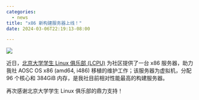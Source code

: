 ```yaml
---
categories:
  - news
title: "x86 新构建服务器上线！"
date: 2024-03-06T22:19:13-08:00

---
```

![](/assets/news/lcpu-x86.jpg)

近日，[北京大学学生 Linux 俱乐部 (LCPU)](https://lcpu.club/) 为社区提供了一台 x86 服务器，助力我社 AOSC OS x86 (amd64, i486) 移植的维护工作；该服务器为虚拟机，分配 96 个核心和 384GiB 内存，是我社目前相对性能最高的构建服务器。

再次感谢北京大学学生 Linux 俱乐部的鼎力支持！
